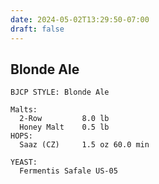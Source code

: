 ```yaml
---
date: 2024-05-02T13:29:50-07:00
draft: false
---
```

## Blonde Ale ##
    BJCP STYLE: Blonde Ale
    
    Malts:
      2-Row         8.0 lb
      Honey Malt    0.5 lb
    HOPS:
      Saaz (CZ)     1.5 oz 60.0 min
    
    YEAST:
      Fermentis Safale US-05
